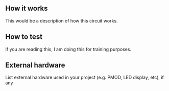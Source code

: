 <!---

This file is used to generate your project datasheet. Please fill in the information below and delete any unused
sections.

You can also include images in this folder and reference them in the markdown. Each image must be less than
512 kb in size, and the combined size of all images must be less than 1 MB.
-->

## How it works

This would be a description of how this circuit works.

## How to test

If you are reading this, I am doing this for training purposes.

## External hardware

List external hardware used in your project (e.g. PMOD, LED display, etc), if any

